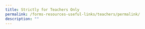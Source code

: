 ```yaml
---
title: Strictly for Teachers Only
permalink: /forms-resources-useful-links/teachers/permalink/
description: ""
---
```

